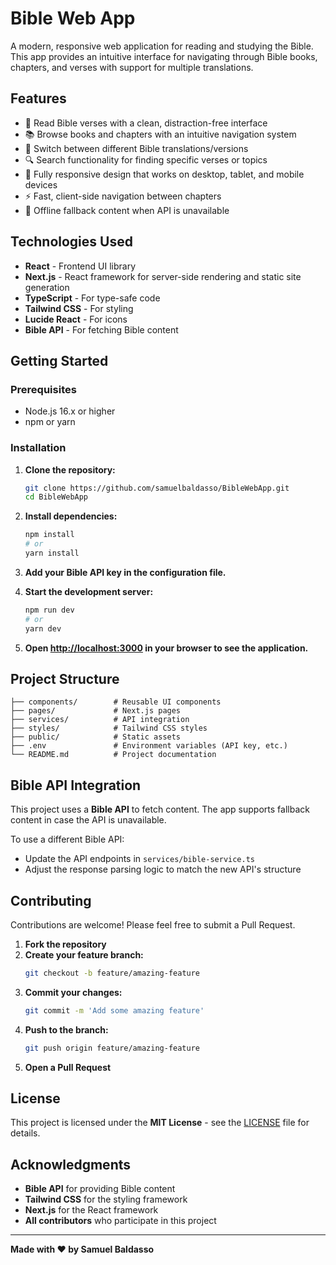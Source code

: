 ﻿# Bible Web App

A modern, responsive web application for reading and studying the Bible. This app provides an intuitive interface for navigating through Bible books, chapters, and verses with support for multiple translations.

## Features

- 📖 Read Bible verses with a clean, distraction-free interface
- 📚 Browse books and chapters with an intuitive navigation system
- 🔄 Switch between different Bible translations/versions
- 🔍 Search functionality for finding specific verses or topics
- 📱 Fully responsive design that works on desktop, tablet, and mobile devices
- ⚡ Fast, client-side navigation between chapters
- 🔌 Offline fallback content when API is unavailable

## Technologies Used

- **React** - Frontend UI library
- **Next.js** - React framework for server-side rendering and static site generation
- **TypeScript** - For type-safe code
- **Tailwind CSS** - For styling
- **Lucide React** - For icons
- **Bible API** - For fetching Bible content

## Getting Started

### Prerequisites

- Node.js 16.x or higher
- npm or yarn

### Installation

1. **Clone the repository:**
   ```sh
   git clone https://github.com/samuelbaldasso/BibleWebApp.git
   cd BibleWebApp
   ```
2. **Install dependencies:**
   ```sh
   npm install
   # or
   yarn install
   ```
3. **Add your Bible API key in the configuration file.**

4. **Start the development server:**
   ```sh
   npm run dev
   # or
   yarn dev
   ```
5. **Open [http://localhost:3000](http://localhost:3000) in your browser to see the application.**

## Project Structure

```
├── components/        # Reusable UI components
├── pages/             # Next.js pages
├── services/          # API integration
├── styles/            # Tailwind CSS styles
├── public/            # Static assets
├── .env               # Environment variables (API key, etc.)
└── README.md          # Project documentation
```

## Bible API Integration

This project uses a **Bible API** to fetch content. The app supports fallback content in case the API is unavailable.

To use a different Bible API:

- Update the API endpoints in `services/bible-service.ts`
- Adjust the response parsing logic to match the new API's structure

## Contributing

Contributions are welcome! Please feel free to submit a Pull Request.

1. **Fork the repository**
2. **Create your feature branch:**
   ```sh
   git checkout -b feature/amazing-feature
   ```
3. **Commit your changes:**
   ```sh
   git commit -m 'Add some amazing feature'
   ```
4. **Push to the branch:**
   ```sh
   git push origin feature/amazing-feature
   ```
5. **Open a Pull Request**

## License

This project is licensed under the **MIT License** - see the [LICENSE](LICENSE) file for details.

## Acknowledgments

- **Bible API** for providing Bible content
- **Tailwind CSS** for the styling framework
- **Next.js** for the React framework
- **All contributors** who participate in this project

---

**Made with ❤️ by Samuel Baldasso**
